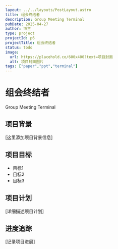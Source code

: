 ```yaml
---
layout: ../../layouts/PostLayout.astro
title: 组会终结者
description: Group Meeting Terminal
pubDate: 2025-04-27
author: 博主
type: project
projectId: p6
projectTitle: 组会终结者
status: todo
image: 
  url: https://placehold.co/600x400?text=项目封面
  alt: 项目封面图片
tags: ["paper","ppt","terminal"]
---
```


# 组会终结者

Group Meeting Terminal

## 项目背景

[这里添加项目背景信息]

## 项目目标

- 目标1
- 目标2
- 目标3

## 项目计划

[详细描述项目计划]

## 进度追踪

[记录项目进展] 